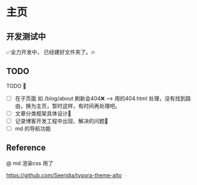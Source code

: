 # 主页

## 开发测试中

✅全力开发中， 已经建好文件夹了。🔥

## TODO

TODO   🚧

- [ ] 在子页面 如 /blog/about 刷新会404❌  –>  用的404.html 处理，没有找到路由，换为主页，暂时这样，有时间再处理吧。
- [ ] 文章分类框架具体设计🧩
- [ ] 记录博客开发工程中出现、解决的问题📄
- [ ] md 的导航功能

## Reference

@ md 渲染css 用了

https://github.com/Seeridia/typora-theme-alto
